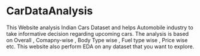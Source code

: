 # CarDataAnalysis
This Website analysis Indian Cars Dataset and helps Automobile industry to take informative decision regarding upcoming cars. The analysis is based on Overall , Comapny-wise , Body Type wise , Fuel type wise , Price wise etc. This website also perform EDA on any dataset that you want to explore.
